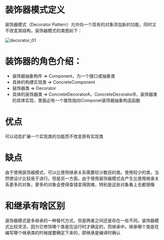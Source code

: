 # 装饰器模式定义
装饰器模式（Decorator Pattern）允许向一个现有的对象添加新的功能，同时又不改变其结构，装饰器模式的类图如下：

![decorator_01](https://gitee.com/caijingquan/imagebed/raw/master/1602317283_20191227142837350_300535315.png)

# 装饰器的角色介绍：
+ 装饰器抽象构件 => Component，为一个接口或抽象类
+ 具体的构建实现类 => ConcreteComponent
+ 装饰器类 => Decorator
+ 具体的装饰器类 => ConcreteDecoratorA，ConcreteDecoratorB，装饰器类的具体实现，里面必有一个属性指向Componet装饰器抽象构造函数

# 优点
可以动态扩展一个实现类的功能而不改变原有实现类
# 缺点
由于使用装饰器模式，可以比使用继承关系需要较少数目的类。使用较少的类，当然使设计比较易于进行。但是另一方面，由于使用装饰器模式会产生比使用继承关系更多的对象，更多的对象会使得查错变得困难，特别是这些对象看上去都很像

# 和继承有啥区别
装饰器模式是多继承的一种替代方式，但是两者之间还是存在一些不同。装饰器模式比较灵活，因为它修饰哪个类是在运行时才确定的，而继承中，继承哪个类是在编写哪个继承类的时候就要确定下来的，即继承是编译时确认

